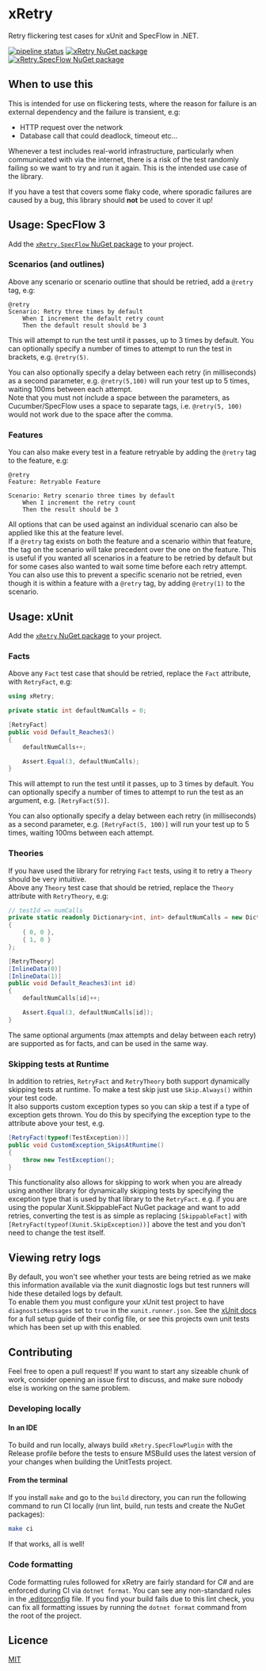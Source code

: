 [//]: # (This file is auto-generated, do not modify it directly. Instead, update the files under docs/)


[//]: \# (Src: repo/header.md)

# xRetry

Retry flickering test cases for xUnit and SpecFlow in .NET.


[//]: \# (Src: ciBadge.md)

[![pipeline status](https://github.com/JoshKeegan/xRetry/actions/workflows/cicd.yaml/badge.svg)](https://github.com/JoshKeegan/xRetry/actions)
[![xRetry NuGet package](https://buildstats.info/nuget/xRetry)](https://www.nuget.org/packages/xRetry "Download xRetry from NuGet")
[![xRetry.SpecFlow NuGet package](https://buildstats.info/nuget/xRetry.SpecFlow?includePreReleases=true)](https://www.nuget.org/packages/xRetry.SpecFlow "Download xRetry.SpecFlow from NuGet")


[//]: \# (Src: whenToUse.md)

## When to use this
This is intended for use on flickering tests, where the reason for failure is an external 
dependency and the failure is transient, e.g:
 - HTTP request over the network
 - Database call that could deadlock, timeout etc...

Whenever a test includes real-world infrastructure, particularly when communicated with via the
internet, there is a risk of the test randomly failing so we want to try and run it again. 
This is the intended use case of the library.  

If you have a test that covers some flaky code, where sporadic failures are caused by a bug, 
this library should **not** be used to cover it up!

[//]: \# (Src: xRetry.SpecFlow/usage.md)

## Usage: SpecFlow 3

Add the [`xRetry.SpecFlow` NuGet package](https://www.nuget.org/packages/xRetry.SpecFlow "xRetry NuGet.SpecFlow package") to your project.  

### Scenarios (and outlines)

Above any scenario or scenario outline that should be retried, add a `@retry` tag, e.g:

```gherkin
@retry
Scenario: Retry three times by default
	When I increment the default retry count
	Then the default result should be 3
```

This will attempt to run the test until it passes, up to 3 times by default. 
You can optionally specify a number of times to attempt to run the test in brackets, e.g. `@retry(5)`.  

You can also optionally specify a delay between each retry (in milliseconds) as a second
parameter, e.g. `@retry(5,100)` will run your test up to 5 times, waiting 100ms between each attempt.  
Note that you must not include a space between the parameters, as Cucumber/SpecFlow uses
a space to separate tags, i.e. `@retry(5, 100)` would not work due to the space after the comma.

### Features

You can also make every test in a feature retryable by adding the `@retry` tag to the feature, e.g:

```gherkin
@retry
Feature: Retryable Feature

Scenario: Retry scenario three times by default
	When I increment the retry count
	Then the result should be 3
```

All options that can be used against an individual scenario can also be applied like this at the feature level.  
If a `@retry` tag exists on both the feature and a scenario within that feature, the tag on the scenario will take
precedent over the one on the feature. This is useful if you wanted all scenarios in a feature to be retried
by default but for some cases also wanted to wait some time before each retry attempt. You can also use this to prevent a specific scenario not be retried, even though it is within a feature with a `@retry` tag, by adding `@retry(1)` to the scenario.


[//]: \# (Src: xRetry/usage.md)

## Usage: xUnit

Add the [`xRetry` NuGet package](https://www.nuget.org/packages/xRetry "xRetry NuGet package") to your project.

### Facts

Above any `Fact` test case that should be retried, replace the `Fact` attribute, with
`RetryFact`, e.g:

```cs
using xRetry;

private static int defaultNumCalls = 0;

[RetryFact]
public void Default_Reaches3()
{
    defaultNumCalls++;

    Assert.Equal(3, defaultNumCalls);
}
```

This will attempt to run the test until it passes, up to 3 times by default.
You can optionally specify a number of times to attempt to run the test as an argument, e.g. `[RetryFact(5)]`.  

You can also optionally specify a delay between each retry (in milliseconds) as a second
parameter, e.g. `[RetryFact(5, 100)]` will run your test up to 5 times, waiting 100ms between each attempt.

### Theories

If you have used the library for retrying `Fact` tests, using it to retry a `Theory` should be very intuitive.  
Above any `Theory` test case that should be retried, replace the `Theory` attribute with `RetryTheory`, e.g:

```cs
// testId => numCalls
private static readonly Dictionary<int, int> defaultNumCalls = new Dictionary<int, int>()
{
    { 0, 0 },
    { 1, 0 }
};

[RetryTheory]
[InlineData(0)]
[InlineData(1)]
public void Default_Reaches3(int id)
{
    defaultNumCalls[id]++;

    Assert.Equal(3, defaultNumCalls[id]);
}
```

The same optional arguments (max attempts and delay between each retry) are supported as for facts, and can be used in the same way.

### Skipping tests at Runtime

In addition to retries, `RetryFact` and `RetryTheory` both support dynamically skipping tests at runtime. To make a test skip just use `Skip.Always()`
within your test code.  
It also supports custom exception types so you can skip a test if a type of exception gets thrown. You do this by specifying the exception type to the
attribute above your test, e.g.

```cs
[RetryFact(typeof(TestException))]
public void CustomException_SkipsAtRuntime()
{
    throw new TestException();
}
```

This functionality also allows for skipping to work when you are already using another library for dynamically skipping tests by specifying the exception
type that is used by that library to the `RetryFact`. e.g. if you are using the popular Xunit.SkippableFact NuGet package and want to add retries, converting the
test is as simple as replacing `[SkippableFact]` with `[RetryFact(typeof(Xunit.SkipException))]` above the test and you don't need to change the test itself.


[//]: \# (Src: logs.md)

## Viewing retry logs
By default, you won't see whether your tests are being retried as we make this information available 
via the xunit diagnostic logs but test runners will hide these detailed logs by default.  
To enable them you must configure your xUnit test project to have `diagnosticMessages` set to `true` in the `xunit.runner.json`. 
See the [xUnit docs](https://xunit.net/docs/configuration-files) for a full setup guide of their config file, or see
this projects own unit tests which has been set up with this enabled.

[//]: \# (Src: contributing.md)

## Contributing

Feel free to open a pull request! If you want to start any sizeable chunk of work, consider 
opening an issue first to discuss, and make sure nobody else is working on the same problem.  

### Developing locally

#### In an IDE

To build and run locally, always build `xRetry.SpecFlowPlugin` with the Release profile before the tests to ensure MSBuild uses the latest version of your changes when building the UnitTests project.  

#### From the terminal

If you install `make` and go to the `build` directory, you can run the following command to run CI locally (run lint, build, run tests and create the NuGet packages):

```bash
make ci
```

If that works, all is well!

### Code formatting

Code formatting rules followed for xRetry are fairly standard for C# and are enforced during CI via `dotnet format`. You can see any non-standard rules in the [.editorconfig](.editorconfig) file. If you find your build fails due to this lint check, you can fix all formatting issues by running the `dotnet format` command from the root of the project.


[//]: \# (Src: repo/footer.md)

## Licence
[MIT](LICENSE)
